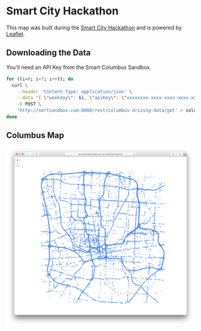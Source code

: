 # Smart City Hackathon

This map was built during the [Smart City Hackathon](http://smrtsandbox.com/challenge/smart-city-hackathon-presented-by-smart-columbus/) and is powered by [Leaflet](http://leafletjs.com/).

## Downloading the Data

You'll need an API Key from the Smart Columbus Sandbox.

```bash
for ((i=0; i<7; i++)); do
  curl \
    --header 'Content-Type: application/json' \
    --data "{ \"weekday\": $i, \"apiKey\": \"xxxxxxxx-xxxx-xxxx-xxxx-xxxxxxxxxxxx\" }" \
    -X POST \
    'http://smrtsandbox.com:8080/rest/columbus-driving-data/get' > columbus-driving-data-$i.json
done
```

## Columbus Map

![map](https://github.com/dan-manges/smart-city-hackathon-columbus-map/raw/master/columbus-map.png)
